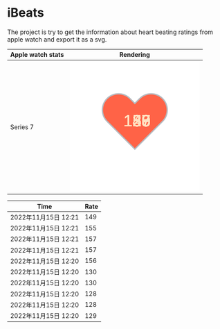 # iBeats
The project is try to get the information about heart beating ratings from apple watch and export it as a svg.

| Apple watch stats | Rendering|
|--|--|
|Series 7 | ![](https://raw.githubusercontent.com/underwindfall/iBeats/main/files/heart.svg)|

<!--START_SECTION:my_heart_rate-->
| Time | Rate | 
 | ---- | ---- | 
| 2022年11月15日 12:21 | 149 |
| 2022年11月15日 12:21 | 155 |
| 2022年11月15日 12:21 | 157 |
| 2022年11月15日 12:21 | 157 |
| 2022年11月15日 12:20 | 156 |
| 2022年11月15日 12:20 | 130 |
| 2022年11月15日 12:20 | 130 |
| 2022年11月15日 12:20 | 128 |
| 2022年11月15日 12:20 | 128 |
| 2022年11月15日 12:20 | 129 |

<!--END_SECTION:my_heart_rate-->


